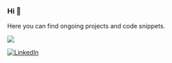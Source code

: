 ### Hi 👋
Here you can find ongoing projects and code snippets.

<img align="center" src="https://github-readme-stats.vercel.app/api/top-langs/?username=safkmoem3f&theme=vue>" />

<!-- Links -->
[![LinkedIn][1]][2]


[1]: <img src="https://raw.githubusercontent.com/safkmoem3f/safkmoem3f/master/linkedin_logo.png" alt="drawing" width="200"/>

[2]: https://www.linkedin.com/in/melinda-backstrom/
